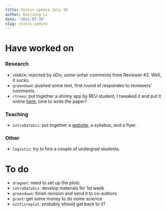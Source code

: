 ```yaml
---
title: Status update July 30 
author: Daijiang Li
date: '2021-07-30'
slug: status-update
---
```


# Have worked on

### Research

- `sGUBIK`: rejected by sDiv, some unfair comments from Reviewer #2. Well, it sucks.
- `greendown`: pushed some text, first round of respondes to reviewers' comments.
- `rtrees`: put together a shinny app by REU student; I tweaked it and put it online [here](http://djli.shinyapps.io/rtrees/); time to write the paper?

### Teaching
 
- `introDataSci`: put together a [website](http://introdatasci.dlilab.com/), a syllabus, and a flyer.

### Other

- `logistic`: try to hire a couple of undergrad students.


# To do

- `dragnet`: need to set up the plots
- `introDataSci`: develop materials for 1st week
- `greendown`: finish revision and send it to co-authors
- `grant`: get some money to do some science
- `nitfixreplot`: probably should get back to it?
